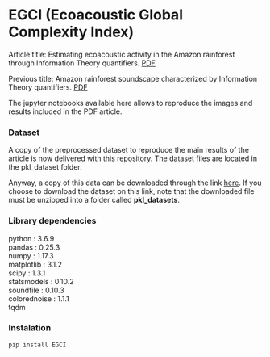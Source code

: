 # EGCI (Ecoacoustic Global Complexity Index)

Article title: Estimating ecoacoustic activity in the Amazon rainforest through Information Theory quantifiers. [PDF](https://journals.plos.org/plosone/article/authors?id=10.1371/journal.pone.0229425)

Previous title: Amazon rainforest soundscape characterized by Information Theory quantifiers. [PDF](https://www.biorxiv.org/content/10.1101/2020.02.09.940916v1.abstract)

The jupyter notebooks available here allows to reproduce the images and results included in the PDF article.

### Dataset

A copy of the preprocessed dataset to reproduce the main results of the article is now delivered with this repository. The dataset files are located in the pkl_dataset folder.

Anyway, a copy of this data can be downloaded through the link [here](https://drive.google.com/file/d/10_gHdk4AAmWXhjtMnGFVkA7_9oeep1Gf/view?usp=sharing). If you choose to download the dataset on this link, note that the downloaded file must be unzipped into a folder called __pkl_datasets__.

### Library dependencies

python           : 3.6.9 \
pandas           : 0.25.3 \
numpy            : 1.17.3 \
matplotlib       : 3.1.2 \
scipy            : 1.3.1 \
statsmodels      : 0.10.2 \
soundfile        : 0.10.3 \
colorednoise     : 1.1.1 \
tqdm

### Instalation

`pip install EGCI`

